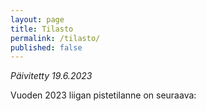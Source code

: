 ```yaml
---
layout: page
title: Tilasto
permalink: /tilasto/
published: false
---
```

*Päivitetty 19.6.2023*

Vuoden 2023 liigan pistetilanne on seuraava: 
<!--- Tähän tulee pisteet, voi käyttää Markdown-taulukkoa.-->